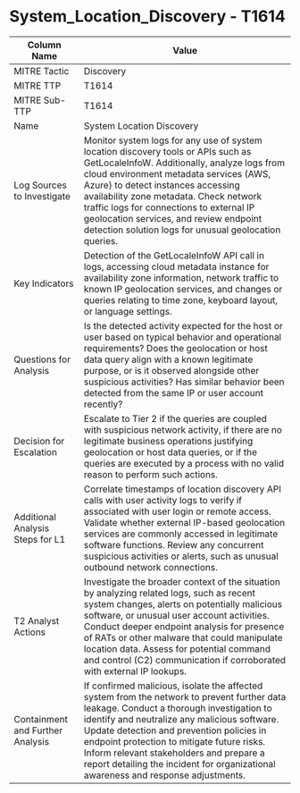 # System_Location_Discovery - T1614

| Column Name | Value |
|-------------|-------|
| MITRE Tactic | Discovery |
| MITRE TTP | T1614 |
| MITRE Sub-TTP | T1614 |
| Name | System Location Discovery |
| Log Sources to Investigate | Monitor system logs for any use of system location discovery tools or APIs such as GetLocaleInfoW. Additionally, analyze logs from cloud environment metadata services (AWS, Azure) to detect instances accessing availability zone metadata. Check network traffic logs for connections to external IP geolocation services, and review endpoint detection solution logs for unusual geolocation queries. |
| Key Indicators | Detection of the GetLocaleInfoW API call in logs, accessing cloud metadata instance for availability zone information, network traffic to known IP geolocation services, and changes or queries relating to time zone, keyboard layout, or language settings. |
| Questions for Analysis | Is the detected activity expected for the host or user based on typical behavior and operational requirements? Does the geolocation or host data query align with a known legitimate purpose, or is it observed alongside other suspicious activities? Has similar behavior been detected from the same IP or user account recently? |
| Decision for Escalation | Escalate to Tier 2 if the queries are coupled with suspicious network activity, if there are no legitimate business operations justifying geolocation or host data queries, or if the queries are executed by a process with no valid reason to perform such actions. |
| Additional Analysis Steps for L1 | Correlate timestamps of location discovery API calls with user activity logs to verify if associated with user login or remote access. Validate whether external IP-based geolocation services are commonly accessed in legitimate software functions. Review any concurrent suspicious activities or alerts, such as unusual outbound network connections. |
| T2 Analyst Actions | Investigate the broader context of the situation by analyzing related logs, such as recent system changes, alerts on potentially malicious software, or unusual user account activities. Conduct deeper endpoint analysis for presence of RATs or other malware that could manipulate location data. Assess for potential command and control (C2) communication if corroborated with external IP lookups. |
| Containment and Further Analysis | If confirmed malicious, isolate the affected system from the network to prevent further data leakage. Conduct a thorough investigation to identify and neutralize any malicious software. Update detection and prevention policies in endpoint protection to mitigate future risks. Inform relevant stakeholders and prepare a report detailing the incident for organizational awareness and response adjustments. |
